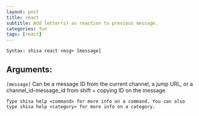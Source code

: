 ```yaml
---
layout: post
title: react
subtitle: Add letter(s) as reaction to previous message.
categories: fun
tags: [react]
---
```


`Syntax: shisa react <msg> [message]`

## Arguments:

`[message]` Can be a message ID from the current channel, a jump URL, or a channel_id-message_id from shift + copying ID on the message.

```
Type shisa help <command> for more info on a command. You can also type shisa help <category> for more info on a category.
```